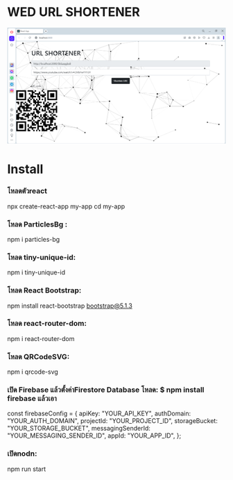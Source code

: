# WED URL SHORTENER

![App ScreenShot](https://raw.githubusercontent.com/leavemealone086/url-shortene/main/Capture.PNG)

# Install

### โหลดตัวreact
npx create-react-app my-app
cd my-app

### โหลด ParticlesBg :
npm i particles-bg

### โหลด tiny-unique-id:
npm i tiny-unique-id

### โหลด React Bootstrap:
npm install react-bootstrap bootstrap@5.1.3

### โหลด react-router-dom:
npm i react-router-dom

### โหลด QRCodeSVG:
npm i qrcode-svg

### เปิด Firebase แล้วตั้งค่าFirestore Database โหลด: $ npm install firebase แล้วเอา

const firebaseConfig = {
    apiKey: "YOUR_API_KEY",
    authDomain: "YOUR_AUTH_DOMAIN",
    projectId: "YOUR_PROJECT_ID",
    storageBucket: "YOUR_STORAGE_BUCKET",
    messagingSenderId: "YOUR_MESSAGING_SENDER_ID",
    appId: "YOUR_APP_ID",
  };


### เปิดnodn:
npm run start 


